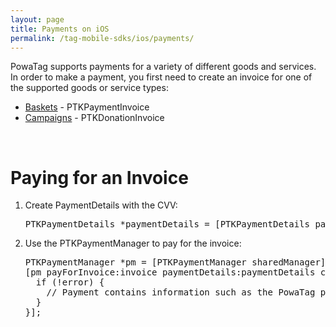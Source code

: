 ```yaml
---
layout: page
title: Payments on iOS
permalink: /tag-mobile-sdks/ios/payments/
---
```


PowaTag supports payments for a variety of different goods and services. In order to make a payment, you first need to create an invoice for one of the supported goods or service types:

* [Baskets]({{site.baseurl}}/tag-mobile-sdks/ios/baskets/) - PTKPaymentInvoice
* [Campaigns]({{site.baseurl}}/tag-mobile-sdks/ios/campaigns/) - PTKDonationInvoice

<br />

# Paying for an Invoice

1. Create PaymentDetails with the CVV:

	<pre>PTKPaymentDetails *paymentDetails = [PTKPaymentDetails paymentDetailsWithCvv:@"123"];</pre>

2. Use the PTKPaymentManager to pay for the invoice:

    <pre>PTKPaymentManager *pm = [PTKPaymentManager sharedManager];
   [pm payForInvoice:invoice paymentDetails:paymentDetails completion:^(PTKPayment *payment, NSError *error) {
     if (!error) {
       // Payment contains information such as the PowaTag payment ID, Merchant payment ID and the invoice that was paid for
     }
   }];</pre>
